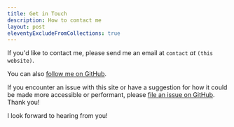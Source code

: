 ```yaml
---
title: Get in Touch
description: How to contact me
layout: post
eleventyExcludeFromCollections: true
---
```


If you'd like to contact me, please send me an email at 
`contact` _at_ `(this website)`.

You can also [follow me on GitHub](https://github.com/tylermercer).

If you encounter an issue with this site or have a
suggestion for how it could be made more accessible or performant,
please [file an issue on GitHub](https://github.com/tylermercer/personal-website-eleventy/issues/new).
Thank you!

I look forward to hearing from you!

